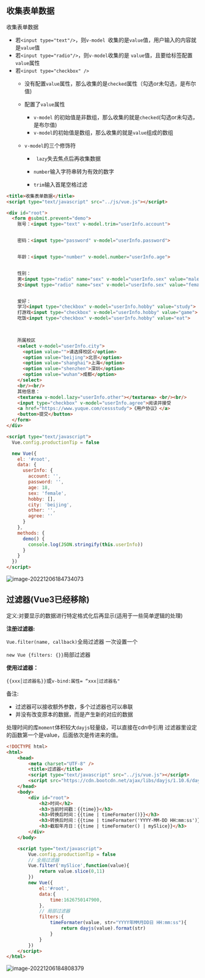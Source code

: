## 收集表单数据
收集表单数据

- 若`<input type="text"/>`，则`v-model `收集的是`value`值，用户输入的内容就是`value`值
- 若`<input type="radio"/>`，则`v-model`收集的是 `value`值，且要给标签配置`value`属性
-  若`<input type="checkbox" />`
   - 没有配置`value`属性，那么收集的是`checked`属性（勾选or未勾选，是布尔值)   	
   - 配置了`value`属性
     - `v-model` 的初始值是非数组，那么收集的就是`checked`(勾选or未勾选，是布尔值)
     -  `v-model`的初始值是数组，那么收集的就是`value`组成的数组

   - `v-model`的三个修饰符
   
      - ` lazy`失去焦点后再收集数据
   
      -  `number`输入字符串转为有效的数字
   
      -  `trim`输入首尾空格过滤
```html
<title>收集表单数据</title>
<script type="text/javascript" src="../js/vue.js"></script>

<div id="root">
  <form @submit.prevent="demo">
    账号：<input type="text" v-model.trim="userInfo.account"> 


    密码：<input type="password" v-model="userInfo.password"> 


    年龄：<input type="number" v-model.number="userInfo.age"> 


    性别：
    男<input type="radio" name="sex" v-model="userInfo.sex" value="male">
    女<input type="radio" name="sex" v-model="userInfo.sex" value="female"> 


    爱好：
    学习<input type="checkbox" v-model="userInfo.hobby" value="study">
    打游戏<input type="checkbox" v-model="userInfo.hobby" value="game">
    吃饭<input type="checkbox" v-model="userInfo.hobby" value="eat">
    


    所属校区
    <select v-model="userInfo.city">
      <option value="">请选择校区</option>
      <option value="beijing">北京</option>
      <option value="shanghai">上海</option>
      <option value="shenzhen">深圳</option>
      <option value="wuhan">成都</option>
    </select>
    <br/><br/>
    其他信息：
    <textarea v-model.lazy="userInfo.other"></textarea> <br/><br/>
    <input type="checkbox" v-model="userInfo.agree">阅读并接受
    <a href="https://www.yuque.com/cessstudy">《用户协议》</a>
    <button>提交</button>
  </form>
</div>

<script type="text/javascript">
  Vue.config.productionTip = false

  new Vue({
    el: '#root',
    data: {
      userInfo: {
        account: '',
        password: '',
        age: 18,
        sex: 'female',
        hobby: [],
        city: 'beijing',
        other: '',
        agree: ''
      }
    },
    methods: {
      demo() {
        console.log(JSON.stringify(this.userInfo))
      }
    }
  })
</script>
```
![image-20221206184734073](https://october-x-image-host.oss-cn-hangzhou.aliyuncs.com/markdown-imgsimage-20221206184734073.png)
## 过滤器(Vue3已经移除)
定义:对要显示的数据进行特定格式化后再显示(适用于一些简单逻辑的处理)

**注册过滤器:**

`Vue.filter(name, callback)`全局过滤器  一次设置一个

`new Vue {filters: {}}`局部过滤器

**使用过滤器：**

`{{xxx│过滤器名}}`或`v-bind:属性= “xxx│过滤器名"`

备注:

- 过滤器可以接收额外参数，多个过滤器也可以串联
- 并没有改变原本的数据，而是产生新的对应的数据

处理时间的库`moment`体积较大`dayjs`轻量级，可以直接在cdn中引用
过滤器里设定的函数第一个是value，后面依次是传进来的值。
```html
<!DOCTYPE html>
<html>
	<head>
		<meta charset="UTF-8" />
		<title>过滤器</title>
		<script type="text/javascript" src="../js/vue.js"></script>
		<script src="https://cdn.bootcdn.net/ajax/libs/dayjs/1.10.6/dayjs.min.js"></script>
	</head>
	<body>
		<div id="root">
			<h2>时间</h2>
            <h3>当前时间戳：{{time}}</h3>
            <h3>转换后时间：{{time | timeFormater()}}</h3>
			<h3>转换后时间：{{time | timeFormater('YYYY-MM-DD HH:mm:ss')}}</h3>
			<h3>截取年月日：{{time | timeFormater() | mySlice}}</h3>
		</div>
	</body>

	<script type="text/javascript">
		Vue.config.productionTip = false
		// 全局过滤器
		Vue.filter('mySlice',function(value){
			return value.slice(0,11)
		})
		new Vue({
            el:'#root',
            data:{
                time:1626750147900,
            },
			// 局部过滤器
            filters:{
                timeFormater(value, str="YYYY年MM月DD日 HH:mm:ss"){
                    return dayjs(value).format(str)
                }
            }
        })
	</script>
</html>
```
![image-20221206184808379](https://october-x-image-host.oss-cn-hangzhou.aliyuncs.com/markdown-imgsimage-20221206184808379.png)
